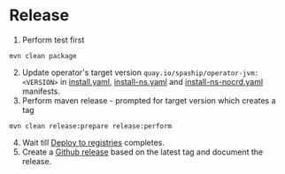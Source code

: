 # Release

1. Perform test first

```shell
mvn clean package
```

2. Update operator's target version `quay.io/spaship/operator-jvm:<VERSION>` in [install.yaml](/manifests/install.yaml),
   [install-ns.yaml](/manifests/install-ns.yaml) and [install-ns-nocrd.yaml](/manifests/install-ns-nocrd.yaml)
   manifests.
3. Perform maven release - prompted for target version which creates a tag

```shell
mvn clean release:prepare release:perform
```

4. Wait till [Deploy to registries](https://github.com/spaship/operator/actions/workflows/docker-publish.yaml)
   completes.
5. Create a [Github release](https://github.com/spaship/operator/releases) based on the latest tag and document the
   release.
